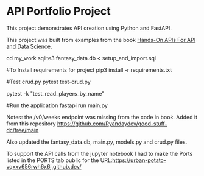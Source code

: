 # API Portfolio Project
This project demonstrates API creation using Python and FastAPI.

This project was built from examples from the book 
 [Hands-On APIs For API and Data Science](https://handsonapibook.com/).

cd my_work
sqlite3 fantasy_data.db < setup_and_import.sql

#To Install requirements for project
pip3 install -r requirements.txt

#Test crud.py
pytest test-crud.py


pytest -k "test_read_players_by_name"


#Run the application
fastapi run main.py



Notes: the /v0/weeks endpoint was missing from the code in book. Added it from this repository
https://github.com/Ryandaydev/good-stuff-dc/tree/main

Also updated the fantasy_data.db, main.py, models.py and crud.py files. 

To support the API calls from the jupyter notebook I had to make the Ports listed in the PORTS tab public for the URL:https://urban-potato-vqxxv656rwh6x6j.github.dev/

